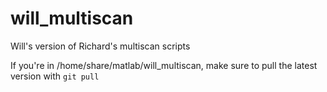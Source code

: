 # will_multiscan
Will's version of Richard's multiscan scripts

If you're in /home/share/matlab/will_multiscan, make sure to pull the latest version with `git pull`
